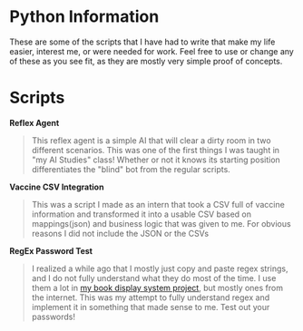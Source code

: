 # Python Information
These are some of the scripts that I have had to write that make my life easier, interest me, or were needed for work.  Feel free to use or change any of these as you see fit, as they are mostly very simple proof of concepts.  

# Scripts
**Reflex Agent**
> This reflex agent is a simple AI that will clear a dirty room in two different scenarios.  This was one of the first things I was taught in "my AI Studies" class!  Whether or not it knows its starting position differentiates the "blind" bot from the regular scripts.

**Vaccine CSV Integration**
> This was a script I made as an intern that took a CSV full of vaccine information and transformed it into a usable CSV based on mappings(json) and business logic that was given to me.  For obvious reasons I did not include the JSON or the CSVs

**RegEx Password Test**
> I realized a while ago that I mostly just copy and paste regex strings, and I do not fully understand what they do most of the time.  I use them a lot in [my book display system project](https://github.com/jamespeachh/File-Management-System/), but mostly ones from the internet.  This was my attempt to fully understand regex and implement it in something that made sense to me.  Test out your passwords!
